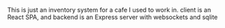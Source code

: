 This is just an inventory system for a cafe I used to work in.
client is an React SPA, and backend is an Express server with websockets and sqlite
